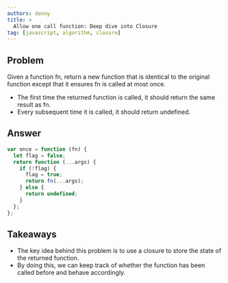 ```yaml
---
authors: danny
title: >
  Allow one call function: Deep dive into Closure
tag: [javascript, algorithm, closure]
---
```


## Problem

Given a function fn, return a new function that is identical to the original function except that it ensures fn is called at most once.

- The first time the returned function is called, it should return the same result as fn.
- Every subsequent time it is called, it should return undefined.

## Answer

```js
var once = function (fn) {
  let flag = false;
  return function (...args) {
    if (!flag) {
      flag = true;
      return fn(...args);
    } else {
      return undefined;
    }
  };
};
```

## Takeaways

- The key idea behind this problem is to use a closure to store the state of the returned function.
- By doing this, we can keep track of whether the function has been called before and behave accordingly.
